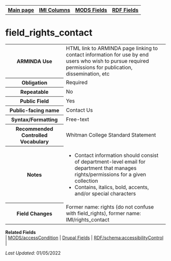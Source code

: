 <!DOCTYPE html>
<html>

<body>
<table style="width:100%">
  <tr>
    <th><a href="index.md">Main page</a></th>
	<th><a href="IMI.md">IMI Columns</a></th>
    <th><a href="MODS.md">MODS Fields</a></th>
    <th><a href="RDF.md">RDF Fields</a></th>
  </tr>
</table>

<h1>field_rights_contact</h1>
<table>
<tr>
	<th>ARMINDA Use</th>
	<td>HTML link to ARMINDA page linking to contact information for use by end users who wish to pursue required permissions for publication, dissemination, etc</td>
</tr>
<tr>
	<th>Obligation</th>
	<td>Required</td>
</tr>
<tr>
	<th>Repeatable</th>
	<td>No</td>
</tr>
<tr>
	<th>Public Field</th>
	<td>Yes</td>
</tr>
<tr>
	<th>Public-facing name</th>
	<td>Contact Us</td>
</tr>
<tr>
	<th>Syntax/Formatting</th>
	<td>Free-text</td>
</tr>
<tr>
	<th>Recommended Controlled Vocabulary</th>
	<td>Whitman College Standard Statement</td>
</tr>
<tr>
	<th>Notes</th>
	<td>
		<ul>
			<li>Contact information should consist of department-level email for department that manages rights/permissions for a given collection</li>
			<li>Contains, italics, bold,  accents, and/or special characters</li>
		</ul>
	</td>
</tr>
<tr>
	<th>Field Changes</th>
	<td>Former name: rights (do not confuse with field_rights), former name: IMI/rights_contact</td>
</tr>
</table>
<dl>
	<dt><b>Related Fields</b></dt>
		| <a href="mods.access_condition.md">MODS/accessCondition</a> | 
		<a href="DrupalFields.md#Contact_Us">Drupal Fields</a> |
		<a href="rdf.schema.accessibilityControl.md">RDF/schema:accessibilityControl</a>  |
</dl>
<p><i>Last Updated: </i>01/05/2022</p>
</body>
</html>